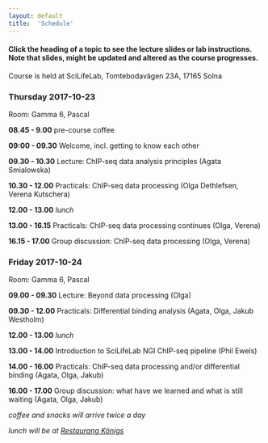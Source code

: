 ```yaml
---
layout: default
title:  'Schedule'
---
```


#### Click the heading of a topic to see the lecture slides or lab instructions. Note that slides, might be updated and altered as the course progresses.

Course is held at SciLifeLab, Tomtebodavägen 23A, 17165 Solna

### Thursday 2017-10-23

Room: Gamma 6, Pascal

**08.45 - 9.00** pre-course coffee

**09:00 - 09.30** Welcome, incl. getting to know each other

**09.30 - 10.30** Lecture: ChIP-seq data analysis principles (Agata Smialowska)

**10.30 - 12.00** Practicals: ChIP-seq data processing (Olga Dethlefsen, Verena Kutschera)

**12.00 - 13.00** _lunch_

**13.00 - 16.15** Practicals: ChIP-seq data processing continues (Olga, Verena)

**16.15 - 17.00** Group discussion: ChIP-seq data processing (Olga, Verena)


### Friday 2017-10-24

Room: Gamma 6, Pascal

**09.00 - 09.30** Lecture: Beyond data processing (Olga)

**09.30 - 12.00** Practicals: Differential binding analysis (Agata, Olga, Jakub Westholm)

**12.00 - 13.00** _lunch_

**13.00 - 14.00** Introduction to SciLifeLab NGI ChIP-seq pipeline (Phil Ewels)

**14.00 - 16.00** Practicals: ChiP-seq data processing and/or differential binding (Agata, Olga, Jakub)

**16.00 - 17.00** Group discussion: what have we learned and what is still waiting (Agata, Olga, Jakub)



_coffee and snacks will arrive twice a day_

_lunch will be at [Restaurang Königs](http://restaurangkonigs.se)_ 

